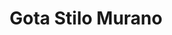 ---
title: Gota Stilo Murano
date: 
draft: false

# descripcion
description : Conjunto de cadena y dije en resina y plata 925. Largo cadena 40,45 o 50 cm a elección.

materials: Plata 925

color: 

dimensions: Dije- Largo 4,00 cm, ancho 1,90 cm

code: 06-26-1044

type: "Conjuntos"

categories: []

price: $4.760,00

price_eftvo: $4.050,00

# Images
# first image will be shown in the product page
images:
  # - image: "images/path_to_image"
  # La ubicacion de las imagenes es imagenes/Conjuntos/Conjuntos.Cadena y Dije/06-26-1044-gota-stilo-murano
  - image: "./images/conjuntos/cadena_y_dije/06-26-1044-gota-stilo-murano_a.jpg"
  - image: "./images/conjuntos/cadena_y_dije/06-26-1044-gota-stilo-murano_b.jpg"
---